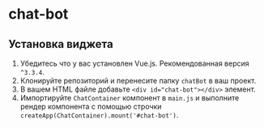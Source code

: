# chat-bot

## Установка виджета

1. Убедитесь что у вас установлен Vue.js. Рекомендованная версия `^3.3.4`.
2. Клонируйте репозиторий и перенесите папку `chatBot` в ваш проект.
3. В вашем HTML файле добавьтe `<div id="chat-bot"></div>` элемент.
4. Импортируйте `ChatContainer` компонент в `main.js` и выполните рендер
   компонента с помощью строчки `createApp(ChatContainer).mount('#chat-bot')`.

